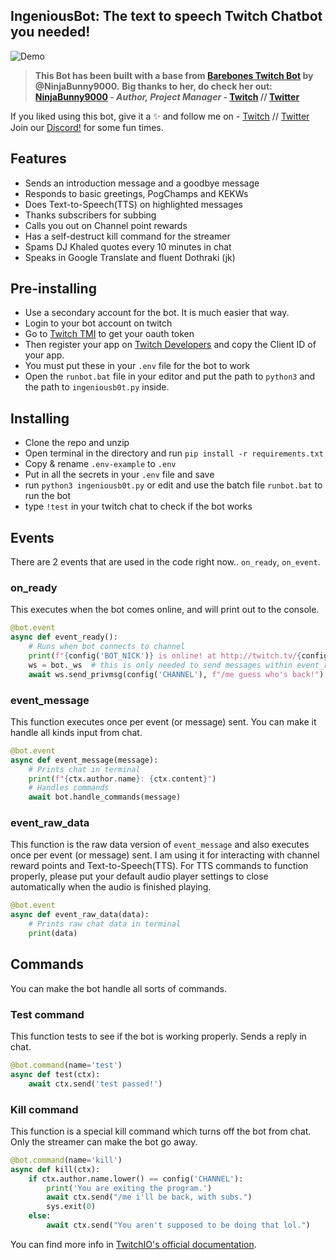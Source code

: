 ## IngeniousBot: The text to speech Twitch Chatbot you needed!

![Demo](https://github.com/IngeniousArtist/IngeniousBot-Twitch-TTS-chatbot/blob/main/IngeniousBot.png)

>**This Bot has been built with a base from [Barebones Twitch Bot](https://github.com/NinjaBunny9000/barebones-twitch-bot) by @NinjaBunny9000.**
>**Big thanks to her, do check her out: [NinjaBunny9000](https://github.com/NinjaBunny9000) - _Author, Project Manager_ - [Twitch](https://twitch.tv/ninjabunny9000) //  [Twitter](https://twitter.com/ninjabunny9000)**

If you liked using this bot, give it a ✨ and follow me on - [Twitch](https://www.twitch.tv/ingeniousartist) // [Twitter](https://twitter.com/ShahriyerShuvo)
Join our [Discord!](https://discord.gg/gmkEtYn) for some fun times.

## Features
- Sends an introduction message and a goodbye message
- Responds to basic greetings, PogChamps and KEKWs
- Does Text-to-Speech(TTS) on highlighted messages
- Thanks subscribers for subbing
- Calls you out on Channel point rewards
- Has a self-destruct kill command for the streamer
- Spams DJ Khaled quotes every 10 minutes in chat
- Speaks in Google Translate and fluent Dothraki (jk)

## Pre-installing
- Use a secondary account for the bot. It is much easier that way.
- Login to your bot account on twitch
- Go to [Twitch TMI](https://twitchapps.com/tmi/) to get your oauth token
- Then register your app on [Twitch Developers](https://dev.twitch.tv/console/apps) and copy the Client ID of your app.
- You must put these in your `.env` file for the bot to work
- Open the `runbot.bat` file in your editor and put the path to `python3` and the path to `ingeniousb0t.py` inside.

## Installing
- Clone the repo and unzip
- Open terminal in the directory and run `pip install -r requirements.txt`
- Copy & rename `.env-example` to `.env`
- Put in all the secrets in your `.env` file and save
- run `python3 ingeniousb0t.py` or edit and use the batch file `runbot.bat` to run the bot
- type `!test` in your twitch chat to check if the bot works


## Events

There are 2 events that are used in the code right now.. `on_ready`, `on_event`.

### on_ready
This executes when the bot comes online, and will print out to the console. 
```python
@bot.event
async def event_ready():
    # Runs when bot connects to channel
    print(f"{config('BOT_NICK')} is online! at http://twitch.tv/{config('CHANNEL')}")
    ws = bot._ws  # this is only needed to send messages within event_ready
    await ws.send_privmsg(config('CHANNEL'), f"/me guess who's back!") #Sends intro message
```

### event_message
This function executes once per event (or message) sent. You can make it handle all kinds input from chat.

```python
@bot.event
async def event_message(message):
    # Prints chat in terminal
    print(f"{ctx.author.name}: {ctx.content}")
    # Handles commands
    await bot.handle_commands(message)
```

### event_raw_data
This function is the raw data version of `event_message` and also executes once per event (or message) sent. I am using it for interacting with channel reward points and Text-to-Speech(TTS). For TTS commands to function properly, please put your default audio player settings to close automatically when the audio is finished playing.

```python
@bot.event
async def event_raw_data(data):
    # Prints raw chat data in terminal
    print(data)
```

## Commands

You can make the bot handle all sorts of commands.

### Test command
This function tests to see if the bot is working properly. Sends a reply in chat.

```python
@bot.command(name='test')
async def test(ctx):
    await ctx.send('test passed!')
```

### Kill command
This function is a special kill command which turns off the bot from chat. Only the streamer can make the bot go away.

```python
@bot.command(name='kill')
async def kill(ctx):
    if ctx.author.name.lower() == config('CHANNEL'):
        print('You are exiting the program.')
        await ctx.send("/me i'll be back, with subs.")
        sys.exit(0)
    else:
        await ctx.send("You aren't supposed to be doing that lol.")
```

You can find more info in [TwitchIO's official documentation](https://twitchio.readthedocs.io/en/rewrite/twitchio.html).
